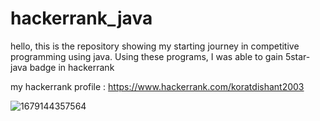 # hackerrank_java
hello, this is the repository showing my starting journey in competitive programming using java. Using these programs, I was able to gain 5star-java badge in hackerrank

my hackerrank profile : https://www.hackerrank.com/koratdishant2003

![1679144357564](https://user-images.githubusercontent.com/86142546/226108611-66706fad-c0c1-420a-b051-b33909689adb.jpg)
